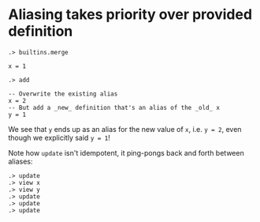 # Aliasing takes priority over provided definition

```ucm:hide
.> builtins.merge
```

```unison
x = 1
```

```ucm
.> add
```

```unison
-- Overwrite the existing alias
x = 2
-- But add a _new_ definition that's an alias of the _old_ x
y = 1
```

We see that `y` ends up as an alias for the new value of `x`, i.e. `y = 2`,
even though we explicitly said `y = 1`!

Note how `update` isn't idempotent, it ping-pongs back and forth between aliases:

```ucm
.> update
.> view x
.> view y
.> update
.> update
.> update
```
